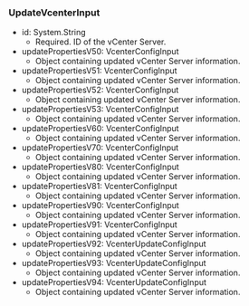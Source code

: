 ### UpdateVcenterInput


- id: System.String
  - Required. ID of the vCenter Server.
- updatePropertiesV50: VcenterConfigInput
  - Object containing updated vCenter Server information.
- updatePropertiesV51: VcenterConfigInput
  - Object containing updated vCenter Server information.
- updatePropertiesV52: VcenterConfigInput
  - Object containing updated vCenter Server information.
- updatePropertiesV53: VcenterConfigInput
  - Object containing updated vCenter Server information.
- updatePropertiesV60: VcenterConfigInput
  - Object containing updated vCenter Server information.
- updatePropertiesV70: VcenterConfigInput
  - Object containing updated vCenter Server information.
- updatePropertiesV80: VcenterConfigInput
  - Object containing updated vCenter Server information.
- updatePropertiesV81: VcenterConfigInput
  - Object containing updated vCenter Server information.
- updatePropertiesV90: VcenterConfigInput
  - Object containing updated vCenter Server information.
- updatePropertiesV91: VcenterConfigInput
  - Object containing updated vCenter Server information.
- updatePropertiesV92: VcenterUpdateConfigInput
  - Object containing updated vCenter Server information.
- updatePropertiesV93: VcenterUpdateConfigInput
  - Object containing updated vCenter Server information.
- updatePropertiesV94: VcenterUpdateConfigInput
  - Object containing updated vCenter Server information.
